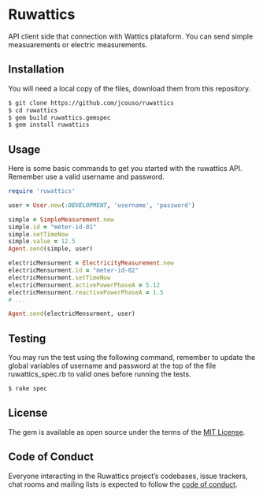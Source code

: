 # Ruwattics

API client side that connection with Wattics plataform. You can send simple measuarements or electric measurements.

## Installation
You will need a local copy of the files, download them from this repository.

```sh
$ git clone https://github.com/jcouso/ruwattics
$ cd ruwattics
$ gem build ruwattics.gemspec
$ gem install ruwattics
```
## Usage

Here is some basic commands to get you started with the ruwattics API. Remember use a valid username and password.

```ruby
require 'ruwattics'

user = User.new(:DEVELOPMENT, 'username', 'password')

simple = SimpleMeasurement.new
simple.id = "meter-id-01"
simple.setTimeNow
simple.value = 12.5
Agent.send(simple, user)

electricMensurment = ElectricityMeasurement.new
electricMensurment.id = "meter-id-02"
electricMensurment.setTimeNow
electricMensurment.activePowerPhaseA = 5.12
electricMensurment.reactivePowerPhaseA = 1.5
# ...

Agent.send(electricMensurment, user)
```

## Testing

You may run the test using the following command, remember to update the global variables of username and password at the top of the file ruwattics_spec.rb to valid ones before running the tests.

```sh
$ rake spec
```


## License

The gem is available as open source under the terms of the [MIT License](https://opensource.org/licenses/MIT).

## Code of Conduct

Everyone interacting in the Ruwattics project’s codebases, issue trackers, chat rooms and mailing lists is expected to follow the [code of conduct](https://github.com/jcouso/ruwattics/blob/master/CODE_OF_CONDUCT.md).
